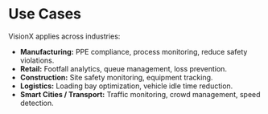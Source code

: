 # Use Cases

VisionX applies across industries:

- **Manufacturing:** PPE compliance, process monitoring, reduce safety violations.
- **Retail:** Footfall analytics, queue management, loss prevention.
- **Construction:** Site safety monitoring, equipment tracking.
- **Logistics:** Loading bay optimization, vehicle idle time reduction.
- **Smart Cities / Transport:** Traffic monitoring, crowd management, speed detection.
